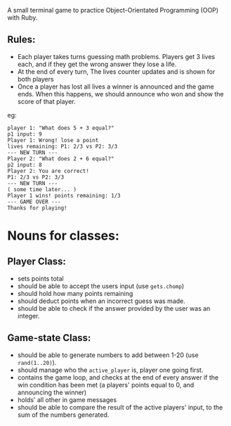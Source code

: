 A small terminal game to practice Object-Orientated Programming (OOP) with Ruby. 

## Rules: 
- Each player takes turns guessing math problems. Players get 3 lives each, and if they get the wrong answer they lose a life. 
- At the end of every turn, The lives counter updates and is shown for both players
- Once a player has lost all lives a winner is announced and the game ends. When this happens, we should announce who won and show the score of that player.


eg:
```
player 1: "What does 5 + 3 equal?"
p1 input: 9
Player 1: Wrong! lose a point
lives remaining: P1: 2/3 vs P2: 3/3
--- NEW TURN --- 
Player 2: "What does 2 + 6 equal?"
p2 input: 8
Player 2: You are correct!
P1: 2/3 vs P2: 3/3
--- NEW TURN --- 
( some time later... )
Player 1 wins! points remaining: 1/3
--- GAME OVER --- 
Thanks for playing!
```
# Nouns for classes: 

## Player Class:
  - sets points total
  - should be able to accept the users input (use `gets.chomp`)
  - should hold how many points remaining
  - should deduct points when an incorrect guess was made.
  - should be able to check if the answer provided by the user was an integer.

## Game-state Class:
  - should be able to generate numbers to add between 1-20 (use `rand(1..20)`).
  - should manage who the `active_player` is, player one going first.
  - contains the game loop, and checks at the end of every answer if the win condition has been met (a players' points equal to 0, and announcing the winner)
  - holds' all other in game messages
  - should be able to compare the result of the active players' input, to the sum of the numbers generated.
